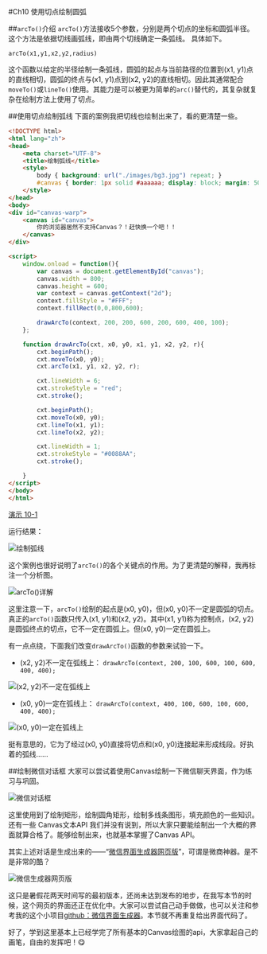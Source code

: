 #Ch10 使用切点绘制圆弧

##`arcTo()`介绍
`arcTo()`方法接收5个参数，分别是两个切点的坐标和圆弧半径。这个方法是依据切线画弧线，即由两个切线确定一条弧线。
具体如下。

`arcTo(x1,y1,x2,y2,radius)`

这个函数以给定的半径绘制一条弧线，圆弧的起点与当前路径的位置到(x1, y1)点的直线相切，圆弧的终点与(x1, y1)点到(x2, y2)的直线相切。因此其通常配合`moveTo()`或`lineTo()`使用。其能力是可以被更为简单的`arc()`替代的，其复杂就复杂在绘制方法上使用了切点。

##使用切点绘制弧线
下面的案例我把切线也绘制出来了，看的更清楚一些。

```HTML
<!DOCTYPE html>
<html lang="zh">
<head>
    <meta charset="UTF-8">
    <title>绘制弧线</title>
    <style>
        body { background: url("./images/bg3.jpg") repeat; }
        #canvas { border: 1px solid #aaaaaa; display: block; margin: 50px auto; }
    </style>
</head>
<body>
<div id="canvas-warp">
    <canvas id="canvas">
        你的浏览器居然不支持Canvas？！赶快换一个吧！！
    </canvas>
</div>

<script>
    window.onload = function(){
        var canvas = document.getElementById("canvas");
        canvas.width = 800;
        canvas.height = 600;
        var context = canvas.getContext("2d");
        context.fillStyle = "#FFF";
        context.fillRect(0,0,800,600);

        drawArcTo(context, 200, 200, 600, 200, 600, 400, 100);
    };

    function drawArcTo(cxt, x0, y0, x1, y1, x2, y2, r){
        cxt.beginPath();
        cxt.moveTo(x0, y0);
        cxt.arcTo(x1, y1, x2, y2, r);

        cxt.lineWidth = 6;
        cxt.strokeStyle = "red";
        cxt.stroke();

        cxt.beginPath();
        cxt.moveTo(x0, y0);
        cxt.lineTo(x1, y1);
        cxt.lineTo(x2, y2);

        cxt.lineWidth = 1;
        cxt.strokeStyle = "#0088AA";
        cxt.stroke();

    }
</script>
</body>
</html>
```

[演示 10-1](http://airingursb.github.io/canvas/Canvas/10/10-1.html)

运行结果：

![绘制弧线](http://7xkcl8.com1.z0.glb.clouddn.com/edu10-1.png-html.jpg)

这个案例也很好说明了`arcTo()`的各个关键点的作用。为了更清楚的解释，我再标注一个分析图。

![arcTo()详解](http://7xkcl8.com1.z0.glb.clouddn.com/edu10-2.jpeg-normal.jpg)

这里注意一下，`arcTo()`绘制的起点是(x0, y0)，但(x0, y0)不一定是圆弧的切点。真正的`arcTo()`函数只传入(x1, y1)和(x2, y2)。其中(x1, y1)称为控制点，(x2, y2)是圆弧终点的切点，它不一定在圆弧上。但(x0, y0)一定在圆弧上。

有一点点绕，下面我们改变`drawArcTo()`函数的参数来试验一下。

* (x2, y2)不一定在弧线上：
`drawArcTo(context, 200, 100, 600, 100, 600, 400, 400);`

![(x2, y2)不一定在弧线上](http://7xkcl8.com1.z0.glb.clouddn.com/edu10-3.jpeg-normal.jpg)

* (x0, y0)一定在弧线上：
`drawArcTo(context, 400, 100, 600, 100, 600, 400, 400);`

![(x0, y0)一定在弧线上](http://7xkcl8.com1.z0.glb.clouddn.com/edu10-4.png-normal.jpg)

挺有意思的，它为了经过(x0, y0)直接将切点和(x0, y0)连接起来形成线段。好执着的弧线……

##绘制微信对话框
大家可以尝试着使用Canvas绘制一下微信聊天界面，作为练习与巩固。

![微信对话框](http://7xkcl8.com1.z0.glb.clouddn.com/edu10-5.jpeg)

这里使用到了绘制矩形，绘制圆角矩形，绘制多线条图形，填充颜色的一些知识。还有一些 Canvas文本API 我们并没有说到，所以大家只要能绘制出一个大概的界面就算合格了。能够绘制出来，也就基本掌握了Canvas API。

其实上述对话是生成出来的——“[微信界面生成器网页版](http://airingursb.github.io/ez/source)”，可谓是微商神器。是不是非常的酷？

![微信生成器网页版](http://7xkcl8.com1.z0.glb.clouddn.com/edu10-6.jpeg-html.jpg)

这只是暑假花两天时间写的最初版本，还尚未达到发布的地步，在我写本节的时候，这个网页的界面还正在优化中。大家可以尝试自己动手做做，也可以关注和参考我的这个小项目[github：微信界面生成器](http://github.io/airingursb/ez)。本节就不再重复给出界面代码了。

好了，学到这里基本上已经学完了所有基本的Canvas绘图的api，大家拿起自己的画笔，自由的发挥吧！😋


